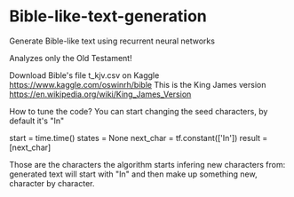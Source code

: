 # Bible-like-text-generation
Generate Bible-like text using recurrent neural networks

Analyzes only the Old Testament!

Download Bible's file t_kjv.csv on Kaggle https://www.kaggle.com/oswinrh/bible
This is the King James version https://en.wikipedia.org/wiki/King_James_Version

How to tune the code? You can start changing the seed characters, by default it's "In"

start = time.time()
states = None
next_char = tf.constant(['In'])
result = [next_char]

Those are the characters the algorithm starts infering new characters from: generated text will start with "In" and then make up something new, character by character.

